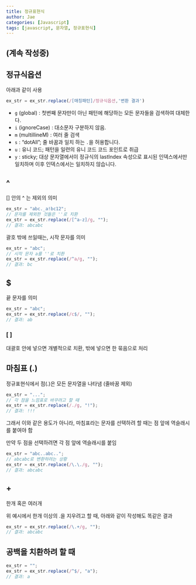```yaml
---
title: 정규표현식
author: Jae
categories: [Javascript]
tags: [javascript, 문자열, 정규표현식]
---
```


## (계속 작성중)

## **정규식옵션**

아래과 같이 사용

```jsx
ex_str = ex_str.replace(/[매칭패턴]/정규식옵션,'변환 결과')
```

- `g` (global) : 첫번째 문자만이 아닌 패턴에 해당하는 모든 문자들을 검색하여 대체한다.
- `i` (ignoreCase) : 대소문자 구분하지 않음.
- `m` (multillineM) : 여러 줄 검색
- `s` : “dotAll”; 줄 바꿈과 일치 하는 `.`을 허용합니다.
- `u` : 유니 코드; 패턴을 일련의 유니 코드 코드 포인트로 취급
- `y` : sticky; 대상 문자열에서이 정규식의 lastIndex 속성으로 표시된 인덱스에서만 일치하며 이후 인덱스에서는 일치하지 않습니다.

## ^

[] 안의 ^ 는 제외의 의미

```jsx
ex_str = "abc._a!bc12";
// 문자를 제외한 것들은 ''로 치환
ex_str = ex_str.replace(/[^a-z]/g, "");
// 결과: abcabc
```

괄호 밖에 쓰일때는, 시작 문자를 의미

```jsx
ex_str = "abc";
// 시작 문자 a를 ''로 치환
ex_str = ex_str.replace(/^a/g, "");
// 결과: bc
```

## $

끝 문자를 의미

```jsx
ex_str = "abc";
ex_str = ex_str.replace(/c$/, "");
// 결과: ab
```

### [ ]

대괄호 안에 넣으면 개별적으로 치환, 밖에 넣으면 한 묶음으로 처리

## 마침표 (.)

정규표현식에서 점(.)은 모든 문자열을 나타냄 (줄바꿈 제외)

```jsx
ex_str = "...";
// 각 점을 느낌표로 바꾸려고 할 때
ex_str = ex_str.replace(/./g, "!");
// 결과: !!!
```

그래서 이와 같은 용도가 아니라, 마침표라는 문자를 선택하려 할 때는 점 앞에 역슬래시를 붙여야 함

만약 두 점을 선택하려면 각 점 앞에 역슬래시를 붙임

```jsx
ex_str = "abc..abc..";
// abcabc로 변환하려는 상황
ex_str = ex_str.replace(/\.\./g, "");
// 결과: abcabc
```

## +

한개 혹은 여러개

위 예시에서 한개 이상의 .을 지우려고 할 때, 아래와 같이 작성해도 똑같은 결과

```jsx
ex_str = ex_str.replace(/\.+/g, "");
// 결과: abcabc
```

## 공백을 치환하려 할 때

```jsx
ex_str = "";
ex_str = ex_str.replace(/^$/, "a");
// 결과: a
```
